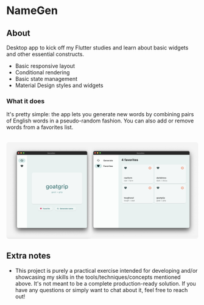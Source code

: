 # NameGen

## About

Desktop app to kick off my Flutter studies and learn about basic widgets and other essential constructs.

- Basic responsive layout
- Conditional rendering
- Basic state management
- Material Design styles and widgets

### What it does

It's pretty simple: the app lets you generate new words by combining pairs of English words in a pseudo-random fashion. You can also add or remove words from a favorites list.

<br>

<img src="./.github/project-screenshot.png">

<br/>

## Extra notes

- This project is purely a practical exercise intended for developing and/or showcasing my skills in the tools/techniques/concepts mentioned above. It's not meant to be a complete production-ready solution. If you have any questions or simply want to chat about it, feel free to reach out!
